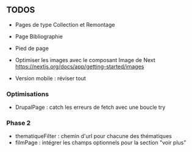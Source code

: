 ## TODOS 
	
- Pages de type Collection et Remontage

- Page Bibliographie
	
- Pied de page 
	
- Optimiser les images avec le composant Image de Next https://nextjs.org/docs/app/getting-started/images

- Version mobile : réviser tout


### Optimisations
- DrupalPage : catch les erreurs de fetch avec une boucle try

### Phase 2
- thematiqueFilter : chemin d'url pour chacune des thématiques
- filmPage : intégrer les champs optionnels pour la section "voir plus" 